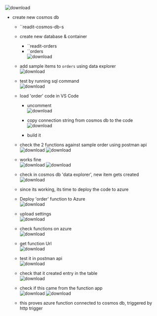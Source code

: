 ![download](https://github.com/salman-cissp/Deploy.WebApp.to.Azure/assets/134168108/16e43c24-d3c5-4955-aecf-076b2175c913)

- create new cosmos db
	- ``readit-cosmos-db-s
	- create new database & container
		- ``readit-orders
		- ``orders<br>
		![download](https://github.com/salman-cissp/Deploy.WebApp.to.Azure/assets/134168108/ca14c1d4-e8b3-4b34-a1dc-81d1b32c0ac6)

	- add sample items to ``orders`` using data explorer<br>
	![download](https://github.com/salman-cissp/Deploy.WebApp.to.Azure/assets/134168108/112fe127-3fca-49c8-8bce-685021dcf76f)

	- test by running sql command<br> ![download](https://github.com/salman-cissp/Deploy.WebApp.to.Azure/assets/134168108/2b030c8d-d8c3-4be7-98a3-66b191a861fc)

	- load 'order' code in VS Code
		- uncomment<br> ![download](https://github.com/salman-cissp/Deploy.WebApp.to.Azure/assets/134168108/edd81253-ac7e-4c9b-b624-59cf3078af8b)

		- copy connection string from cosmos db to the code<br>![download](https://github.com/salman-cissp/Deploy.WebApp.to.Azure/assets/134168108/e4086639-9cfe-4f7a-8e9c-711ef3ba489e)

		- build it
	- check the 2 functions  against sample order using postman api<br>![download](https://github.com/salman-cissp/Deploy.WebApp.to.Azure/assets/134168108/89f487b3-dc8d-4d13-9393-7d8d51c503c2)
![download](https://github.com/salman-cissp/Deploy.WebApp.to.Azure/assets/134168108/86886a26-8968-452d-b39d-208f94d8d995)

	- works fine<br>![download](https://github.com/salman-cissp/Deploy.WebApp.to.Azure/assets/134168108/7f14b968-10a4-416c-9512-2602276a15bb)
![download](https://github.com/salman-cissp/Deploy.WebApp.to.Azure/assets/134168108/78b2c84b-5430-4a5e-bae4-81dc44d15095)

	 
	- check in cosmos db 'data explorer', new item gets created<br>![download](https://github.com/salman-cissp/Deploy.WebApp.to.Azure/assets/134168108/77b592d4-0f35-467c-a3c3-3ecbcd2c55fd)

	- since its working, its time to deploy the code to azure
	- Deploy 'order' function to Azure<br>![download](https://github.com/salman-cissp/Deploy.WebApp.to.Azure/assets/134168108/8358226e-181b-4d59-9364-2d0ff5aa3e52)

		
	- upload settings<br>![download](https://github.com/salman-cissp/Deploy.WebApp.to.Azure/assets/134168108/ff5d2fa0-43b7-4837-ab31-97604136ddf3)

	- check functions on azure<br>![download](https://github.com/salman-cissp/Deploy.WebApp.to.Azure/assets/134168108/66daed24-4167-4645-9e9c-1ffebd702f40)

	- get function Url<br>![download](https://github.com/salman-cissp/Deploy.WebApp.to.Azure/assets/134168108/66806e31-4ba2-4440-9578-3f6846fb4c59)

	- test it in postman api<br>![download](https://github.com/salman-cissp/Deploy.WebApp.to.Azure/assets/134168108/46e328fe-a375-4439-8f01-31017cc76f98)

	- check that it created entry in the table<br>![download](https://github.com/salman-cissp/Deploy.WebApp.to.Azure/assets/134168108/70d06875-332d-44b2-8160-5aa8b32d7e82)


	- check if this came from the function app<br>![download](https://github.com/salman-cissp/Deploy.WebApp.to.Azure/assets/134168108/8062693f-8a54-41c4-b5da-1cd23f4666f1)
![download](https://github.com/salman-cissp/Deploy.WebApp.to.Azure/assets/134168108/8ea53959-d892-4b00-9100-0330f4e16733)
	
	- this proves azure function connected to cosmos db, triggered by http trigger
